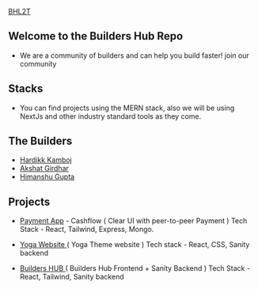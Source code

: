 [BHL2T](https://github.com/khardikk/Builders_hub/assets/64458111/808184a2-7cc5-4768-88ce-7e09ec864d8c)
## Welcome to the Builders Hub Repo
- We are a community of builders and can help you build faster! join our community 
## Stacks
- You can find projects using the MERN stack, also we will be using NextJs and other industry standard tools as they come.

## The Builders 
- [Hardikk Kamboj](https://github.com/khardikk)
- [ Akshat Girdhar](https://github.com/akshatg5) 
- [Himanshu Gupta](https://github.com/Himanshu-gupta31)

## Projects 
- [ Payment App](https://cash-flow-alpha.vercel.app/) - Cashflow ( Clear UI with peer-to-peer Payment ) Tech Stack - React, Tailwind, Express, Mongo.
 
- [ Yoga Website ](https://yoga-website-jet.vercel.app/) ( Yoga Theme website ) Tech stack - React, CSS, Sanity backend 

- [ Builders HUB ](https://buildershub.vercel.app/) ( Builders Hub Frontend + Sanity Backend ) Tech Stack - React, Tailwind, Sanity backend
